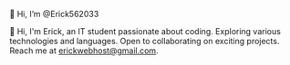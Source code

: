 👋 Hi, I’m @Erick562033

👋 Hi, I'm Erick, an IT student passionate about coding. Exploring various technologies and languages. Open to collaborating on exciting projects. Reach me at erickwebhost@gmail.com.
<!---
Erick562033/Erick562033 is a ✨ special ✨ repository because its `README.md` (this file) appears on your GitHub profile.
You can click the Preview link to take a look at your changes.
--->
